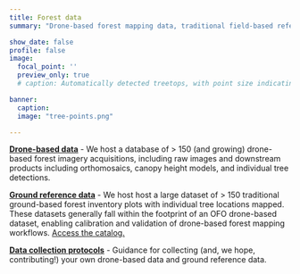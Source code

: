 ```yaml
---
title: Forest data
summary: "Drone-based forest mapping data, traditional field-based reference data, and guidance for new data collection"

show_date: false
profile: false
image:
  focal_point: ''
  preview_only: true
  # caption: Automatically detected treetops, with point size indicating tree height, overlaid on drone-derived orthoimagery from the Tahoe National Forest

banner:
  caption:
  image: "tree-points.png"

---
```


[<i class="fa-regular fa-images"></i> **Drone-based data**](drone/) - We host a database of > 150 (and growing) drone-based forest imagery acquisitions, including raw images and downstream products including orthomosaics, canopy height models, and individual tree detections.

[<i class="fa-solid fa-tree"></i> **Ground reference data**](ground-ref/) - We host host a large dataset of > 150 traditional ground-based forest inventory plots with individual tree locations mapped. These datasets generally fall within the footprint of an OFO drone-based dataset, enabling calibration and validation of drone-based forest mapping workflows. [Access the catalog.](ground-ref/)

[<i class="fa-solid fa-clipboard-list"></i> **Data collection protocols**](/workflows/data-collection/) - Guidance for collecting (and, we hope, contributing!) your own drone-based data and ground reference data.

<br>
